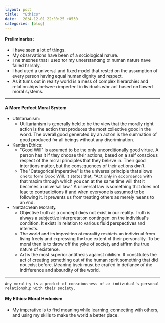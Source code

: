 ```yaml
---
layout: post
title:  "Ethics"
date:   2024-12-01 22:30:25 +0530
categories: [blog]
---
```


#### Preliminaries:
- I have seen a lot of things. 
- My observations have been of a sociological nature. 
- The theories that I used for my understanding of human nature have failed harshly. 
- I had used a universal and fixed model that rested on the assumption of every person having equal human dignity and respect. 
- As it turns out in reality world is a mess of complex hierarchies and relationships between imperfect individuals who act based on flawed moral systems.

---
#### A More Perfect Moral System
- Utilitarianism:
	- Utilitarianism is generally held to be the view that the morally right action is the action that produces the most collective good in the world. The overall good generated by an action is the summation of good produced for all beings without any discrimination.
- Kantian Ethics:
	- "Good Will" is assumed to be the only unconditionally good virtue. A person has it if they choose their actions, based on a self conscious respect of the moral principles that they believe in. Their good intentions matter, but the consequences of their actions don't.
	- The "Categorical Imperative" is the universal principle that allows one to form Good Will. It states that, "Act only in accordance with that maxim through which you can at the same time will that it becomes a universal law." A universal law is something that does not lead to contradictions if and when everyone is assumed to be following it. It prevents us from treating others as merely means to an end.
- Nietzschean Morality:
	- Objective truth as a concept does not exist in our reality. Truth is always a subjective interpretation contingent on the individual's condition. It exists in relation to various fluid perspectives and interests.
	- The world and its imposition of morality restricts an individual from living freely and expressing the true extent of their personality. To be moral then is to throw off the yoke of society and affirm the true nature of existence.
	- Art is the most superior antithesis against nihilism. It constitutes the act of creating something out of the human spirit something that did not exist before. Meaning itself must be crafted in defiance of the indifference and absurdity of the world.

---
`Any morality is a product of consciousness of an individual's personal relationship with their society.`
#### My Ethics: Moral Hedonism
- My imperative is to find meaning while learning, connecting with others, and using my skills to make the world a better place.